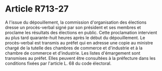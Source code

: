 # Article R713-27

A l'issue du dépouillement, la commission d'organisation des élections dresse un procès-verbal signé par son président et ses membres et proclame les résultats des élections en public.   Cette proclamation intervient au plus tard quarante-huit heures après le début du dépouillement.   Le procès-verbal est transmis au préfet qui en adresse une copie au ministre chargé de la tutelle des chambres de commerce et d'industrie et à la chambre de commerce et d'industrie.   Les listes d'émargement sont transmises au préfet. Elles peuvent être consultées à la préfecture dans les conditions fixées par l'article L. 68 du code électoral.